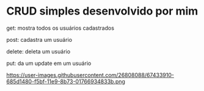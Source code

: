 # CRUD simples desenvolvido por mim

get: mostra todos os usuários cadastrados

post: cadastra um usuário

delete: deleta um usuário

put: da um update em um usuário

https://user-images.githubusercontent.com/26808088/67433910-685d1480-f5bf-11e9-8b73-01766934833b.png

